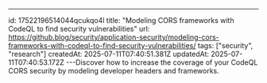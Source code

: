 ---
id: 17522196514044qcukqo4l
title: "Modeling CORS frameworks with CodeQL to find security vulnerabilities"
url: https://github.blog/security/application-security/modeling-cors-frameworks-with-codeql-to-find-security-vulnerabilities/
tags: ["security", "research"]
createdAt: 2025-07-11T07:40:51.381Z
updatedAt: 2025-07-11T07:40:53.172Z
---Discover how to increase the coverage of your CodeQL CORS security by modeling developer headers and frameworks.
